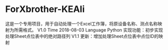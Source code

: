 # ForXbrother-KEAli
这是一个专用项目，用于自动处理一个Excel工作簿，将原设备名称、测点名称映射为所需格式。
V1.0
Time 2018-08-03 
Language Python
实现功能：初步实现处理Sheet点位表中的绝对路径列
V1.1
更新：增加处理Sheet点位表中点位ID的映射
